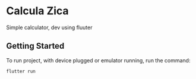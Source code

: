 # Calcula Zica

Simple calculator, dev using fluuter

## Getting Started

To run project, with device plugged or emulator running, run the command:
``` 
flutter run 
```
